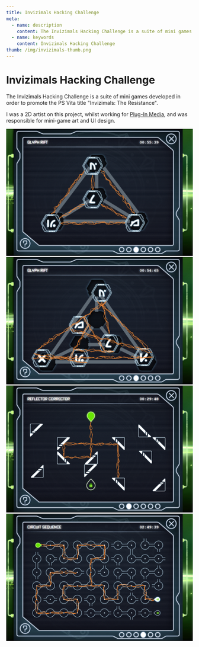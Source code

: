 ```yaml
---
title: Invizimals Hacking Challenge
meta:
  - name: description
    content: The Invizimals Hacking Challenge is a suite of mini games developed in order to promote the PS Vita title "Invizimals - The Resistance".
  - name: keywords
    content: Invizimals Hacking Challenge
thumb: /img/invizimals-thumb.png
---
```


# Invizimals Hacking Challenge

The Invizimals Hacking Challenge is a suite of mini games developed in order to promote the PS Vita title "Invizimals: The Resistance".

I was a 2D artist on this project, whilst working for [Plug-In Media](http://www.pluginmedia.net/), and was responsible for mini-game art and UI design.

<img loading="lazy" src="./01invizimals.png" />
<img loading="lazy" src="./02invizimals.png" />
<img loading="lazy" src="./03invizimals.png" />
<img loading="lazy" src="./invizimals.png" />
